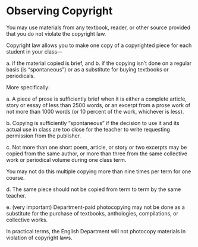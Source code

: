 # Observing Copyright

You may use materials from any textbook, reader, or other source provided that you do not violate the copyright law.

Copyright law allows you to make one copy of a copyrighted piece for each student in your class—

a. if the material copied is brief, and
b. if the copying isn’t done on a regular basis (is “spontaneous”) or as a substitute for buying textbooks or periodicals.

More specifically:

a. A piece of prose is sufficiently brief when it is either a complete article, story or essay of less than 2500 words, or an excerpt from a prose work of not more than 1000 words (or 10 percent of the work, whichever is less).

b. Copying is sufficiently “spontaneous” if the decision to use it and its actual use in class are too close for the teacher to write requesting permission from the publisher.

c. Not more than one short poem, article, or story or two excerpts may be copied from the same author, or more than three from the same collective work or periodical volume during one class term.

You may not do this multiple copying more than nine times per term for one course.

d. The same piece should not be copied from term to term by the same teacher.

e. (very important) Department-paid photocopying may not be done as a substitute for the purchase of textbooks, anthologies, compilations, or collective works.

In practical terms, the English Department will not photocopy materials in violation of copyright laws.
